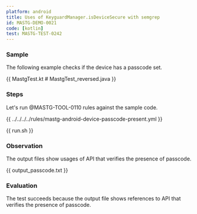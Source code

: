 ```yaml
---
platform: android
title: Uses of KeyguardManager.isDeviceSecure with semgrep
id: MASTG-DEMO-0021
code: [kotlin]
test: MASTG-TEST-0242
---
```


### Sample

The following example checks if the device has a passcode set.

{{ MastgTest.kt # MastgTest_reversed.java }}

### Steps

Let's run @MASTG-TOOL-0110 rules against the sample code.

{{ ../../../../rules/mastg-android-device-passcode-present.yml }}

{{ run.sh }}

### Observation

The output files show usages of API that verifies the presence of passcode.

{{ output_passcode.txt }}

### Evaluation

The test succeeds because the output file shows references to API that verifies the presence of passcode.
